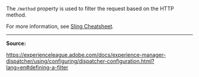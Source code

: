 The `/method` property is used to filter the request based on the HTTP method.

For more information, see [Sling Cheatsheet](https://experienceleague.adobe.com/docs/experience-manager-cloud-service/content/implementing/developing/full-stack/sling-cheatsheet.html).

---

**Source:**

https://experienceleague.adobe.com/docs/experience-manager-dispatcher/using/configuring/dispatcher-configuration.html?lang=en#defining-a-filter
